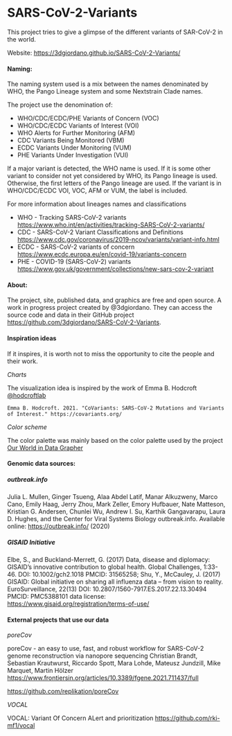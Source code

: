 # SARS-CoV-2-Variants

This project tries to give a glimpse of the different variants of SAR-CoV-2 in the world.

Website: https://3dgiordano.github.io/SARS-CoV-2-Variants/

#### Naming:

The naming system used is a mix between the names denominated by WHO, the Pango Lineage system and some Nextstrain Clade names.

The project use the denomination of:
- WHO/CDC/ECDC/PHE Variants of Concern (VOC)
- WHO/CDC/ECDC Variants of Interest (VOI)
- WHO Alerts for Further Monitoring (AFM)
- CDC Variants Being Monitored (VBM)
- ECDC Variants Under Monitoring (VUM)
- PHE Variants Under Investigation (VUI)

If a major variant is detected, the WHO name is used.
If it is some other variant to consider not yet considered by WHO, its Pango lineage is used.
Otherwise, the first letters of the Pango lineage are used.
If the variant is in WHO/CDC/ECDC VOI, VOC, AFM or VUM, the label is included. 

For more information about lineages names and classifications
- WHO - Tracking SARS-CoV-2 variants https://www.who.int/en/activities/tracking-SARS-CoV-2-variants/
- CDC - SARS-CoV-2 Variant Classifications and Definitions https://www.cdc.gov/coronavirus/2019-ncov/variants/variant-info.html
- ECDC - SARS-CoV-2 variants of concern https://www.ecdc.europa.eu/en/covid-19/variants-concern
- PHE - COVID-19 (SARS-CoV-2) variants https://www.gov.uk/government/collections/new-sars-cov-2-variant

#### About:

The project, site, published data, and graphics are free and open source.
A work in progress project created by @3dgiordano.
They can access the source code and data in their GitHub project https://github.com/3dgiordano/SARS-CoV-2-Variants.
 

#### Inspiration ideas
If it inspires, it is worth not to miss the opportunity to cite the people and their work.

_Charts_

The visualization idea is inspired by the work of Emma B. Hodcroft [@hodcroftlab](https://github.com/emmahodcroft)

`Emma B. Hodcroft. 2021. "CoVariants: SARS-CoV-2 Mutations and Variants of Interest." https://covariants.org/`

_Color scheme_

The color palette was mainly based on the color palette used by the project [Our World in Data Grapher](https://github.com/owid/owid-grapher)

#### Genomic data sources:

##### outbreak.info

Julia L. Mullen, Ginger Tsueng, Alaa Abdel Latif, Manar Alkuzweny, Marco Cano, Emily Haag, Jerry Zhou, Mark Zeller, Emory Hufbauer, Nate Matteson, Kristian G. Andersen, Chunlei Wu, Andrew I. Su, Karthik Gangavarapu, Laura D. Hughes, and the Center for Viral Systems Biology outbreak.info. Available online: https://outbreak.info/ (2020)

##### GISAID Initiative

Elbe, S., and Buckland-Merrett, G. (2017) Data, disease and diplomacy: GISAID’s innovative contribution to global health. Global Challenges, 1:33-46. DOI: 10.1002/gch2.1018 PMCID: 31565258; Shu, Y., McCauley, J. (2017) GISAID: Global initiative on sharing all influenza data – from vision to reality. EuroSurveillance, 22(13) DOI: 10.2807/1560-7917.ES.2017.22.13.30494 PMCID: PMC5388101
data license: https://www.gisaid.org/registration/terms-of-use/

#### External projects that use our data

_poreCov_

poreCov - an easy to use, fast, and robust workflow for SARS-CoV-2 genome reconstruction via nanopore sequencing
Christian Brandt, Sebastian Krautwurst, Riccardo Spott, Mara Lohde, Mateusz Jundzill, Mike Marquet, Martin Hölzer
https://www.frontiersin.org/articles/10.3389/fgene.2021.711437/full

https://github.com/replikation/poreCov

_VOCAL_

VOCAL: Variant Of Concern ALert and prioritization
https://github.com/rki-mf1/vocal
